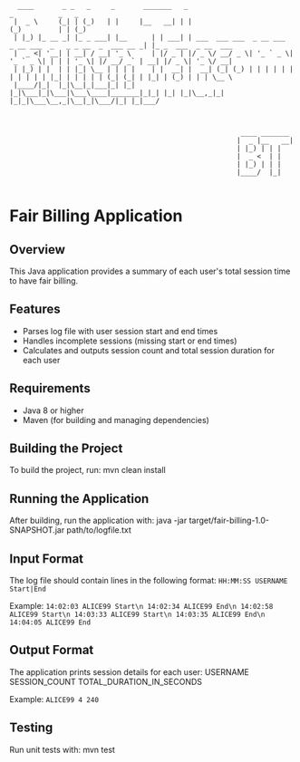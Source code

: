 ```
  ____       _ _   _     _       _______   _                                                _           _   _                 
 |  _ \     (_| | (_)   | |     |__   __| | |                                              (_)         | | (_)                
 | |_) |_ __ _| |_ _ ___| |__      | | ___| | ___  ___ ___  _ __ ___  _ __ ___  _   _ _ __  _  ___ __ _| |_ _  ___  _ __  ___ 
 |  _ <| '__| | __| / __| '_ \     | |/ _ | |/ _ \/ __/ _ \| '_ ` _ \| '_ ` _ \| | | | '_ \| |/ __/ _` | __| |/ _ \| '_ \/ __|
 | |_) | |  | | |_| \__ | | | |    | |  __| |  __| (_| (_) | | | | | | | | | | | |_| | | | | | (_| (_| | |_| | (_) | | | \__ \
 |____/|_|  |_|\__|_|___|_| |_|    |_|\___|_|\___|\___\____|_______|_|_| |_| |_|\__,_|_| |_|_|\___\__,_|\__|_|\___/|_| |_|___/ 



                                                         ____ _______ 
                                                        |  _ |__   __|
                                                        | |_) | | |   
                                                        |  _ <  | |   
                                                        | |_) | | |   
                                                        |____/  |_| 


```

# Fair Billing Application

## Overview
This Java application provides a summary of each user's total session time to have fair billing.

## Features
- Parses log file with user session start and end times
- Handles incomplete sessions (missing start or end times)
- Calculates and outputs session count and total session duration for each user

## Requirements
- Java 8 or higher
- Maven (for building and managing dependencies)

## Building the Project
To build the project, run:
mvn clean install

## Running the Application
After building, run the application with:
java -jar target/fair-billing-1.0-SNAPSHOT.jar path/to/logfile.txt

## Input Format
The log file should contain lines in the following format:
`
HH:MM:SS USERNAME Start|End
`

Example:
`
14:02:03 ALICE99 Start\n
14:02:34 ALICE99 End\n
14:02:58 ALICE99 Start\n
14:03:33 ALICE99 Start\n
14:03:35 ALICE99 End\n
14:04:05 ALICE99 End
`

## Output Format
The application prints session details for each user:
USERNAME SESSION_COUNT TOTAL_DURATION_IN_SECONDS

Example:
`
ALICE99 4 240
`

## Testing
Run unit tests with:
mvn test
